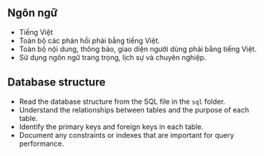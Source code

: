 ## Ngôn ngữ
- Tiếng Việt
- Toàn bộ các phản hồi phải bằng tiếng Việt.
- Toàn bộ nội dung, thông báo, giao diện người dùng phải bằng tiếng Việt.
- Sử dụng ngôn ngữ trang trọng, lịch sự và chuyên nghiệp.

## Database structure
- Read the database structure from the SQL file in the `sql` folder.
- Understand the relationships between tables and the purpose of each table.
- Identify the primary keys and foreign keys in each table.
- Document any constraints or indexes that are important for query performance.


